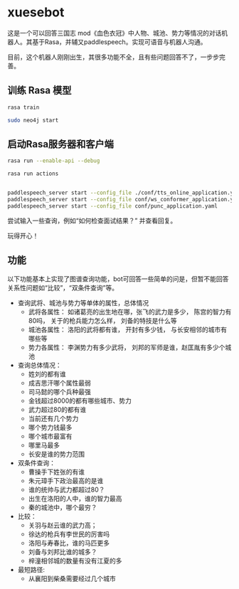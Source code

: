 # xuesebot
这是一个可以回答三国志 mod《血色衣冠》中人物、城池、势力等情况的对话机器人。其基于Rasa，并辅又paddlespeech。实现可语音与机器人沟通。

目前，这个机器人刚刚出生，其很多功能不全，且有些问题回答不了，一步步完善。



## 训练 Rasa 模型

```bash
rasa train
```

```bash
sudo neo4j start
```

## 启动Rasa服务器和客户端

```bash
rasa run --enable-api --debug

```

```bash
rasa run actions
```

```bash

paddlespeech_server start --config_file ./conf/tts_online_application.yaml
paddlespeech_server start --config_file conf/ws_conformer_application.yaml
paddlespeech_server start --config_file conf/punc_application.yaml
```

尝试输入一些查询，例如“如何检查面试结果？” 并查看回复。

玩得开心！

## 功能
以下功能基本上实现了图谱查询功能，bot可回答一些简单的问是，但暂不能回答关系性问题如“比较”，“双条件查询”等。

+ 查询武将、城池与势力等单体的属性，总体情况
    + 武将各属性： 如诸葛亮的出生地在哪，张飞的武力是多少， 陈宫的智力有80吗， 关于的枪兵能力怎么样， 刘备的特技是什么等
    + 城池各属性： 洛阳的武将都有谁， 开封有多少钱， 与长安相邻的城市有哪些等
    + 势力各属性： 李渊势力有多少武将， 刘邦的军师是谁，赵匡胤有多少个城池
+ 查询总体情况：
    + 姓刘的都有谁
    + 成吉思汗哪个属性最弱
    + 司马懿的哪个兵种最强
    + 金钱超过8000的都有哪些城市、势力
    + 武力超过80的都有谁
    + 当前还有几个势力
    + 哪个势力钱最多
    + 哪个城市最富有
    + 哪里马最多
    + 长安是谁的势力范围
+ 双条件查询：
    + 曹操手下姓张的有谁
    + 朱元璋手下政治最高的是谁
    + 谁的统帅与武力都超过80？
    + 出生在洛阳的人中，谁的智力最高
    + 秦的城池中，哪个最穷？
+ 比较：
    + 关羽与赵云谁的武力高；
    + 徐达的枪兵有李世民的厉害吗
    + 洛阳与寿春比，谁的马匹更多
    + 刘备与刘邦比谁的城多？
    + 梓潼相邻城的数量有没有江夏的多
+ 最短路径:
    + 从襄阳到柴桑需要经过几个城市


